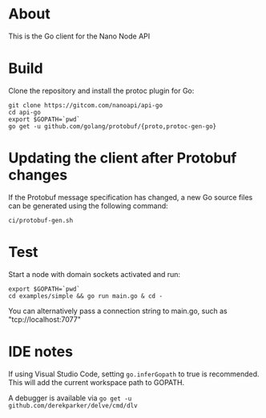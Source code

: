 # About

This is the Go client for the Nano Node API

# Build

Clone the repository and install the protoc plugin for Go:

```
git clone https://gitcom.com/nanoapi/api-go
cd api-go
export $GOPATH=`pwd`
go get -u github.com/golang/protobuf/{proto,protoc-gen-go}
```

# Updating the client after Protobuf changes

If the Protobuf message specification has changed, a new Go source files can be generated using the following command:

```
ci/protobuf-gen.sh
```

# Test

Start a node with domain sockets activated and run:

```
export $GOPATH=`pwd`
cd examples/simple && go run main.go & cd -
```

You can alternatively pass a connection string to main.go, such as "tcp://localhost:7077"

# IDE notes

If using Visual Studio Code, setting `go.inferGopath` to true is recommended. This will add the current workspace path to GOPATH.

A debugger is available via `go get -u github.com/derekparker/delve/cmd/dlv`